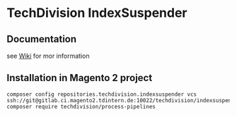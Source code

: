 # TechDivision IndexSuspender

## Documentation

see [Wiki](https://gitlab.ci.magento2.tdintern.de/techdivision/indexsuspender/wikis/home) for mor information

## Installation in Magento 2 project

```
composer config repositories.techdivision.indexsuspender vcs ssh://git@gitlab.ci.magento2.tdintern.de:10022/techdivision/indexsuspender.git
composer require techdivision/process-pipelines 
```


